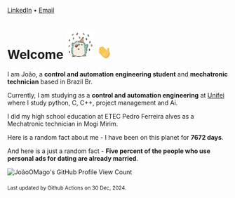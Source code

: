 [LinkedIn](https://www.linkedin.com/in/joão-pedro-gozzoli-b95641301/) &bull;
[Email](joaopedrogozzoli@gmail.com)

# Welcome <img src="happy.gif" height="64px" /> <img src="wave.gif" height="32px" />

I am João, a  **control and automation engineering student** and **mechatronic technician** based in Brazil Br.

Currently, I am studying as a **control and automation engineering** at [Unifei](https://unifei.edu.br) where I study python, C, C++, project management and Ai.

I did my high school education at ETEC Pedro Ferreira alves as a Mechatronic technician in Mogi Mirim.

Here is a random fact about me - I have been on this planet for **7672 days**.

And here is a just a random fact -  **Five percent of the people who use personal ads for dating are already married**.

![JoãoOMago's GitHub Profile View Count](https://komarev.com/ghpvc/?username=JoaoOMago)

<sub>Last updated by Github Actions on 30 Dec, 2024.</sub>
